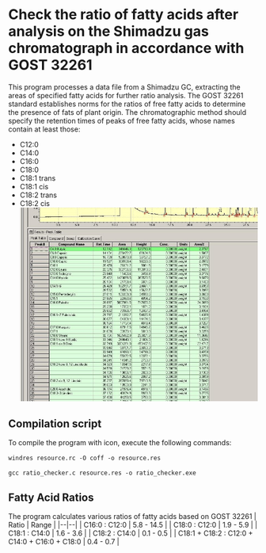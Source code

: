 # Check the ratio of fatty acids after analysis on the Shimadzu gas chromatograph in accordance with GOST 32261

This program processes a data file from a Shimadzu GC, extracting the areas of specified fatty acids for further ratio analysis. The GOST 32261 standard establishes norms for the ratios of free fatty acids to determine the presence of fats of plant origin. The chromatographic method should specify the retention times of peaks of free fatty acids, whose names contain at least those:
- C12:0
- C14:0
- C16:0
- C18:0
- C18:1 trans
- C18:1 cis
- C18:2 trans
- C18:2 cis
![0](images/0.jpg)

## Compilation script

To compile the program with icon, execute the following commands:

```
windres resource.rc -O coff -o resource.res
```
```
gcc ratio_checker.c resource.res -o ratio_checker.exe
```
## Fatty Acid Ratios
The program calculates various ratios of fatty acids based on GOST 32261
| Ratio | Range |
|--|--|
| C16:0 : C12:0 | 5.8 - 14.5 |
| C18:0 : C12:0 | 1.9 - 5.9 |
| C18:1 : C14:0 | 1.6 - 3.6 |
| C18:2 : C14:0 | 0.1 - 0.5 |
| C18:1 + C18:2 : C12:0 + C14:0 + C16:0 + C18:0 | 0.4 - 0.7 |